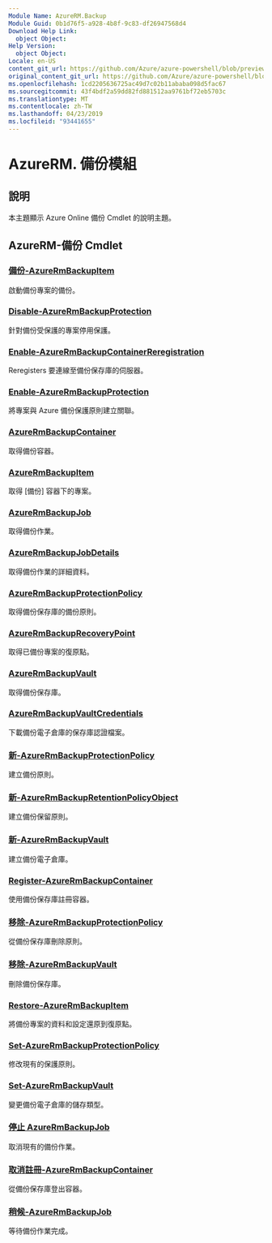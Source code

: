 ```yaml
---
Module Name: AzureRM.Backup
Module Guid: 0b1d76f5-a928-4b8f-9c83-df26947568d4
Download Help Link:
  object Object: 
Help Version:
  object Object: 
Locale: en-US
content_git_url: https://github.com/Azure/azure-powershell/blob/preview/src/ResourceManager/AzureBackup/Commands.AzureBackup/help/AzureRM.Backup.md
original_content_git_url: https://github.com/Azure/azure-powershell/blob/preview/src/ResourceManager/AzureBackup/Commands.AzureBackup/help/AzureRM.Backup.md
ms.openlocfilehash: 1cd2205636725ac49d7c02b11ababa098d5fac67
ms.sourcegitcommit: 43f4bdf2a59dd82fd881512aa9761bf72eb5703c
ms.translationtype: MT
ms.contentlocale: zh-TW
ms.lasthandoff: 04/23/2019
ms.locfileid: "93441655"
---
```

# AzureRM. 備份模組
## 說明
本主題顯示 Azure Online 備份 Cmdlet 的說明主題。

## AzureRM-備份 Cmdlet
### [備份-AzureRmBackupItem](Backup-AzureRmBackupItem.md)
啟動備份專案的備份。

### [Disable-AzureRmBackupProtection](Disable-AzureRmBackupProtection.md)
針對備份受保護的專案停用保護。

### [Enable-AzureRmBackupContainerReregistration](Enable-AzureRmBackupContainerReregistration.md)
Reregisters 要連線至備份保存庫的伺服器。

### [Enable-AzureRmBackupProtection](Enable-AzureRmBackupProtection.md)
將專案與 Azure 備份保護原則建立關聯。

### [AzureRmBackupContainer](Get-AzureRmBackupContainer.md)
取得備份容器。

### [AzureRmBackupItem](Get-AzureRmBackupItem.md)
取得 [備份] 容器下的專案。

### [AzureRmBackupJob](Get-AzureRmBackupJob.md)
取得備份作業。

### [AzureRmBackupJobDetails](Get-AzureRmBackupJobDetails.md)
取得備份作業的詳細資料。

### [AzureRmBackupProtectionPolicy](Get-AzureRmBackupProtectionPolicy.md)
取得備份保存庫的備份原則。

### [AzureRmBackupRecoveryPoint](Get-AzureRmBackupRecoveryPoint.md)
取得已備份專案的復原點。

### [AzureRmBackupVault](Get-AzureRmBackupVault.md)
取得備份保存庫。

### [AzureRmBackupVaultCredentials](Get-AzureRmBackupVaultCredentials.md)
下載備份電子倉庫的保存庫認證檔案。

### [新-AzureRmBackupProtectionPolicy](New-AzureRmBackupProtectionPolicy.md)
建立備份原則。

### [新-AzureRmBackupRetentionPolicyObject](New-AzureRmBackupRetentionPolicyObject.md)
建立備份保留原則。

### [新-AzureRmBackupVault](New-AzureRmBackupVault.md)
建立備份電子倉庫。

### [Register-AzureRmBackupContainer](Register-AzureRmBackupContainer.md)
使用備份保存庫註冊容器。

### [移除-AzureRmBackupProtectionPolicy](Remove-AzureRmBackupProtectionPolicy.md)
從備份保存庫刪除原則。

### [移除-AzureRmBackupVault](Remove-AzureRmBackupVault.md)
刪除備份保存庫。

### [Restore-AzureRmBackupItem](Restore-AzureRmBackupItem.md)
將備份專案的資料和設定還原到復原點。

### [Set-AzureRmBackupProtectionPolicy](Set-AzureRmBackupProtectionPolicy.md)
修改現有的保護原則。

### [Set-AzureRmBackupVault](Set-AzureRmBackupVault.md)
變更備份電子倉庫的儲存類型。

### [停止 AzureRmBackupJob](Stop-AzureRmBackupJob.md)
取消現有的備份作業。

### [取消註冊-AzureRmBackupContainer](Unregister-AzureRmBackupContainer.md)
從備份保存庫登出容器。

### [稍候-AzureRmBackupJob](Wait-AzureRmBackupJob.md)
等待備份作業完成。

